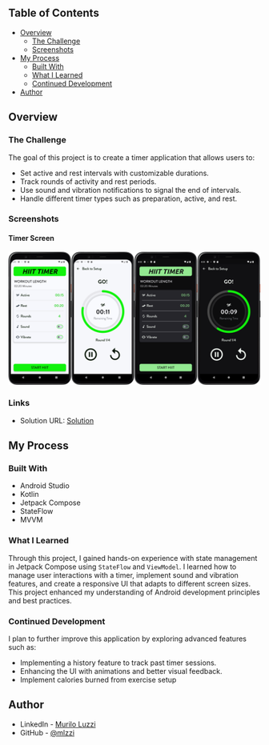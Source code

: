 ## Table of Contents

- [Overview](#overview)
    - [The Challenge](#the-challenge)
    - [Screenshots](#screenshots)
- [My Process](#my-process)
    - [Built With](#built-with)
    - [What I Learned](#what-i-learned)
    - [Continued Development](#continued-development)
- [Author](#author)

## Overview

### The Challenge

The goal of this project is to create a timer application that allows users to:

- Set active and rest intervals with customizable durations.
- Track rounds of activity and rest periods.
- Use sound and vibration notifications to signal the end of intervals.
- Handle different timer types such as preparation, active, and rest.

### Screenshots

#### Timer Screen
![Timer Screen](./screenshot.png)

### Links

- Solution URL: [Solution](https://github.com/mlzzi/HiitTimerApp)

## My Process

### Built With

- Android Studio
- Kotlin
- Jetpack Compose
- StateFlow
- MVVM

### What I Learned

Through this project, I gained hands-on experience with state management in Jetpack Compose using `StateFlow` and `ViewModel`. I learned how to manage user interactions with a timer, implement sound and vibration features, and create a responsive UI that adapts to different screen sizes. This project enhanced my understanding of Android development principles and best practices.

### Continued Development

I plan to further improve this application by exploring advanced features such as:

- Implementing a history feature to track past timer sessions.
- Enhancing the UI with animations and better visual feedback.
- Implement calories burned from exercise setup

## Author

- LinkedIn - [Murilo Luzzi](https://www.linkedin.com/in/muriloluzzi/)
- GitHub - [@mlzzi](https://github.com/mlzzi)
